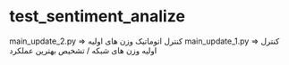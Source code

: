 # test_sentiment_analize

main_update_2.py => کنترل اتوماتیک وزن های اولیه 
main_update_1.py => کنترل اولیه وزن های شبکه / تشخیص بهترین عملکرد 
